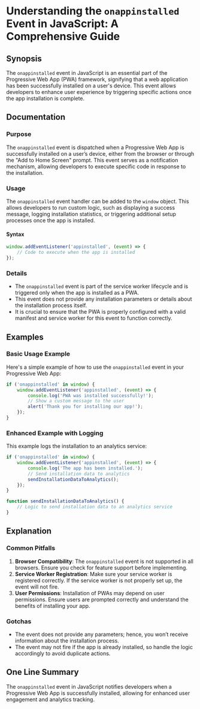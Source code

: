 <!--
Meta Description: # Understanding the `onappinstalled` Event in JavaScript: A Comprehensive Guide ## Synopsis The `onappinstalled` event in JavaScript is an essential p...
Meta Keywords: event, app, onappinstalled, installation, installed
-->

# Understanding the `onappinstalled` Event in JavaScript: A Comprehensive Guide

## Synopsis
The `onappinstalled` event in JavaScript is an essential part of the Progressive Web App (PWA) framework, signifying that a web application has been successfully installed on a user's device. This event allows developers to enhance user experience by triggering specific actions once the app installation is complete.

## Documentation

### Purpose
The `onappinstalled` event is dispatched when a Progressive Web App is successfully installed on a user’s device, either from the browser or through the "Add to Home Screen" prompt. This event serves as a notification mechanism, allowing developers to execute specific code in response to the installation.

### Usage
The `onappinstalled` event handler can be added to the `window` object. This allows developers to run custom logic, such as displaying a success message, logging installation statistics, or triggering additional setup processes once the app is installed.

#### Syntax
```javascript
window.addEventListener('appinstalled', (event) => {
    // Code to execute when the app is installed
});
```

### Details
- The `onappinstalled` event is part of the service worker lifecycle and is triggered only when the app is installed as a PWA.
- This event does not provide any installation parameters or details about the installation process itself.
- It is crucial to ensure that the PWA is properly configured with a valid manifest and service worker for this event to function correctly.

## Examples

### Basic Usage Example
Here's a simple example of how to use the `onappinstalled` event in your Progressive Web App:

```javascript
if ('onappinstalled' in window) {
    window.addEventListener('appinstalled', (event) => {
        console.log('PWA was installed successfully!');
        // Show a custom message to the user
        alert('Thank you for installing our app!');
    });
}
```

### Enhanced Example with Logging
This example logs the installation to an analytics service:

```javascript
if ('onappinstalled' in window) {
    window.addEventListener('appinstalled', (event) => {
        console.log('The app has been installed.');
        // Send installation data to analytics
        sendInstallationDataToAnalytics();
    });
}

function sendInstallationDataToAnalytics() {
    // Logic to send installation data to an analytics service
}
```

## Explanation

### Common Pitfalls
1. **Browser Compatibility**: The `onappinstalled` event is not supported in all browsers. Ensure you check for feature support before implementing.
2. **Service Worker Registration**: Make sure your service worker is registered correctly. If the service worker is not properly set up, the event will not fire.
3. **User Permissions**: Installation of PWAs may depend on user permissions. Ensure users are prompted correctly and understand the benefits of installing your app.

### Gotchas
- The event does not provide any parameters; hence, you won’t receive information about the installation process.
- The event may not fire if the app is already installed, so handle the logic accordingly to avoid duplicate actions.

## One Line Summary
The `onappinstalled` event in JavaScript notifies developers when a Progressive Web App is successfully installed, allowing for enhanced user engagement and analytics tracking.